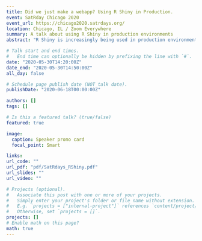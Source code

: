 ```yaml
---
title: Did we just make a webapp? Using R Shiny in Production.
event: SatRday Chicago 2020
event_url: https://chicago2020.satrdays.org/
location: Chicago, IL / Zoom Everywhere
summary: A talk about using R Shiny in production environments
abstract: "R Shiny is increasingly being used in production environments- learn the why and how of containerization, UI testing, and data pipeline testing!"

# Talk start and end times.
#   End time can optionally be hidden by prefixing the line with `#`.
date: "2020-05-30T14:20:00Z"
date_end: "2020-05-30T14:50:00Z"
all_day: false

# Schedule page publish date (NOT talk date).
publishDate: "2020-06-18T00:00:00Z"

authors: []
tags: []

# Is this a featured talk? (true/false)
featured: true

image:
  caption: Speaker promo card
  focal_point: Smart

links:
url_code: ""
url_pdf: "pdf/SatRdays_RShiny.pdf"
url_slides: ""
url_video: ""

# Projects (optional).
#   Associate this post with one or more of your projects.
#   Simply enter your project's folder or file name without extension.
#   E.g. `projects = ["internal-project"]` references `content/project/deep-learning/index.md`.
#   Otherwise, set `projects = []`.
projects: []
# Enable math on this page?
math: true
---
```

